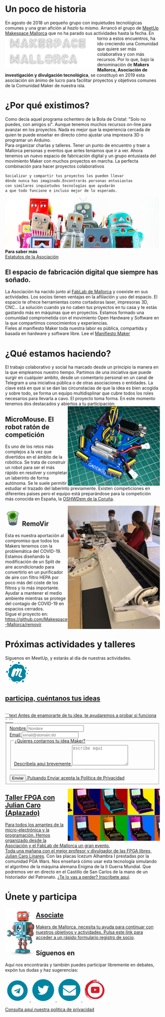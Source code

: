 # Un poco de historia
En agosto de 2018 un pequeño grupo con inquietudes tecnológicas comunes y una gran afición al _hazlo tu mismo_. Arrancó el grupo de [MeetUp Makespace Mallorca](https://www.meetup.com/es-ES/Meetup-de-Startups-de-tecnologia-en-Palma/?_locale=es-ES) que no ha parado sus actividades hasta la fecha. 
<img src="./images/makespacemallorca_logo.png" width="300" align="left" />
En torno a estos encuentros, ha ido creciendo una Comunidad que quiere ser más colaborativa y con más recursos. Por lo que, bajo la denominación de **Makers Mallorca, Asociación de investigación y divulgación tecnológica**, se constituyó en 2019 esta asociación sin ánimo de lucro para facilitar proyectos y objetivos comunes de la Comunidad Maker de nuestra isla. 

# ¿Por qué existimos?
Como decía aquel programa ochentero de la Bola de Cristal: "Solo no puedes, con amigos sí". Aunque tenemos muchos recursos on-line para avanzar en los proyectos. Nada es mejor que la experiencia cercada de quien te puede enseñar en directo cómo ajustar una impresora 3D o programar un Arduino. 
<br>
Para organizar charlas y talleres. Tener un punto de encuentro y traer a Mallorca personas y eventos que antes teníamos que ir a ver. 
Ahora tenemos un nuevo espacio de fabricación digital y un grupo entusiasta del movimiento Maker con muchos proyectos en marcha. La perfecta combinación para hacer proyectos colaborativos

```text
Socializar y compartir tus proyectos los pueden llevar
dónde nunca has imaginado.Encontrarás personas entusiastas 
con similares inquietudes tecnologías que ayudarán
a que todo funcione e incluso mejor de lo esperado.
```
![Branching](https://raw.githubusercontent.com/Makespace-Mallorca/makespacemallorca.github.io/master/images/makespace_banner.png)
**Para saber más**  
[Estatutos de la Asociación](https://github.com/Makespace-Mallorca/Estatutos-Reglamento/blob/master/Estatutos.md)

## El espacio de fabricación digital que siempre has soñado.

La Asociación ha nacido junto al [FabLab de Mallorca](http://fablabmallorca.com/) y coexiste en sus actividades. Los socios tienen ventajas en la afiliación y uso del espacio. El espacio te ofrece herramientas como cortadoras laser, impresoras 3D, CNC… La solución cuando ya no caben tus proyectos en tu casa y te estás gastando más en máquinas que en proyectos.
Estamos formado una comunidad comprometida con el movimiento Open Hardware y Software en la que compartimos conocimientos y experiencias.
<br>
Fieles al manifiesto Maker toda nuestra labor es pùblica, compartida y basada en hardware y software libre. Lee el [Manifiesto Maker](https://github.com/Makespace-Mallorca/makespacemallorca.github.io/blob/master/images/makespacemallorca_manifesto.png?raw=true)

# ¿Qué estamos haciendo?

El trabajo colaborativo y social ha marcado desde un principio la manera en la que empleamos nuestro tiempo. Partimos de una iniciativa que puede surgir en cualquier ambito, desde un comentario personal en un canal de Telegram a una iniciativa pública o de otras asociaciones o entidades. La clave está en que si se dan las circunstacias de que la idea es bien acogida y sobre todo, se forma un equipo multidisplinar que cubre todos los roles necesarios para llevarla a cavo. El proyecto toma forma. En este momento tenemos dos destacados y abiertos a tu participación:
<img src="./images/MicroMouse_cadebou.jpeg" width="300" align="right" />

## MicroMouse. El robot ratón de competición
Es uno de los retos más complejos a la vez que divertidos en el ámbito de la robótica. Se trata de construir un robot para ser el más rápido en resolver y completar un laberinto de forma autónoma. Se le suele permitir estudiar el trazado del laberinto previamente. Existen competiciones en diferentes paises pero el equipo está preparándose para la competición más conocida en España, la [OSHWDem de la Coruña](https://oshwdem.org/).

<img src="https://raw.githubusercontent.com/Makespace-Mallorca/removir/main/img/IMG_9900.JPG" width="300" align="right" />

## <img src="https://raw.githubusercontent.com/Makespace-Mallorca/removir/main/img/removir_logo.png" width="50" /> RemoVir
Esta es nuestra aportación al compromiso que todos los Makers tenemos con la problemática del COVID-19. Estamos diseñando la modificación de un Split de aire acondicionado para convertirlo en un purificador de aire con filtro HEPA por poco más del coste de los filtros y lo más importante. Ayudar a mantener el medio ambiente mientras se protege del contagio de COVID-19 en espacios cerrados.
<br>
Sigue el proyecto en: https://github.com/Makespace-Mallorca/removir

# Próximas actividades y talleres

Síguenos en MeetUp, y estarás al día de nuestras actividades.
<br>
<a href="https://www.meetup.com/es-ES/makespace-mallorca/"><img src="./images/logo-meetup.png" width="80"/>

## participa, cuéntanos tus ideas
<br>
```text
Antes de enamorarte de tu idea, te ayudaremos a probar si funciona ¨
```

<form id="fs-frm" name="Nuevas iniciativas MAKERs contra el COVID-19" accept-charset="utf-8" action="https://formspree.io/xknqwkqb" method="POST">
  <fieldset id="fs-frm-inputs">
    <label for="forull-name">Nombre</label>
    <input type="text" name="nombre" id="nombre" placeholder="Nombre" required="">
    <br>
    <label for="email-address">Email</label>
    <input type="email" name="email" id="email" placeholder="email@domain.tld" required="">       
    <br>
    <fieldset class="direccion">
      <legend>¿Quieres contarnos tu idea Maker?</legend>
      <label for="note">Describela aqui brevemente</label>
      <textarea rows="4" name="comentarios" id="comentarios" placeholder="escribe aquí"></textarea>
      <input type="hidden" name="_subject" id="email-subject" value="Registration Form Submission">
    </fieldset>
    <br>
    <input type="submit" value="Enviar">
    <label for="submit">Pulsando Enviar acepta la Política de Privacidad</label>
  </fieldset>
</form>

<a href="./registro-taller-FPGA.html"><img src="https://raw.githubusercontent.com/Makespace-Mallorca/taller_FPGA/master/highres_489017954.jpeg" width="300" align="right" />

## Taller FPGA con Julian Caro (Aplazado)
Para todos los amantes de la micro-electrónica y la programación. Hemos organizado desde la Asociación y el FabLab de Mallorca un gran evento. 
<br>
Toda una mañana con el mejor profesor y divulgador de las FPGA libres, [Julian Caro Linares](https://github.com/jcarolinares). Con las placas Icezum Alhambra I prestadas por la comunidad PGA Wars. Nos enseñará cómo usar esta tecnología simulando el algoritmo de la máquina alemana Enigma de la II Guerra Mundial. Que podremos ver en directo en el Castillo de San Carlos de la mano de un historiador del Patronato.
[¿Te lo vas a perder? Inscríbete aquí](./registro-taller-FPGA.html).

# Únete y participa
<a href="./registro-socio.html"><img src="./images/RobotRetro.png" width="100" align="left" />

## Asociate
Makers de Mallorca, necesita tu ayuda para continuar con nuestros objetivos y actividades. 
Pulsa este link para acceder a un rápido formulario [registro de socio](./registro-socio.html).

## Síguenos en
Aquí nos encontrarás y también puedes participar libremente en debates, expón tus dudas y haz sugerencias:

<a href="https://t.me/joinchat/GA2cyBIjeJ5Zht2B9WhYKQ"><img src="./images/logo-telegram.png" width="80"/>
<a href="http://www.twitter.com/MakespacePMI"><img src="./images/logo-twitter.png" width="80"/>
<a href="mailto:makespace.mallorca@gmail.com"><img src="./images/logo-mail.png" width="80"/>
<a href="https://www.youtube.com/channel/UCDm4Fy9tZBC9q-GoauDKBsA"><img src="./images/logo-youtube.png" width="80"/>

[Consulta aquí nuestra política de privacidad](./politica-de-privacidad-y-cookies.html)
